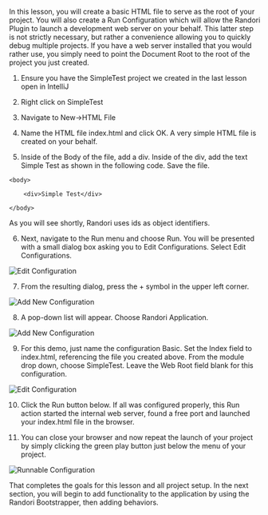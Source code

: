In this lesson, you will create a basic HTML file to serve as the root of your project. You will also create a Run Configuration which will allow the Randori Plugin to launch a development web server on your behalf. 
This latter step is not strictly necessary, but rather a convenience allowing you to quickly debug multiple projects. If you have a web server installed that you would rather use, you simply need to point the Document Root to the root of the project you just created.

1) Ensure you have the SimpleTest project we created in the last lesson open in IntelliJ

2) Right click on SimpleTest

3) Navigate to New->HTML File

4) Name the HTML file index.html and click OK. A very simple HTML file is created on your behalf.

5) Inside of the Body of the file, add a div. Inside of the div, add the text Simple Test as shown in the following code. Save the file.

``<body>``

``    <div>Simple Test</div>``

``</body>``

As you will see shortly, Randori uses ids as object identifiers.

6) Next, navigate to the Run menu and choose Run. You will be presented with a small dialog box asking you to Edit Configurations. Select Edit Configurations.

![Edit Configuration](http://randoriframework.com/wp-content/uploads/2013/03/lesson2-1.png)

7) From the resulting dialog, press the + symbol in the upper left corner.

![Add New Configuration](http://randoriframework.com/wp-content/uploads/2013/03/lesson2-2.png)

8) A pop-down list will appear. Choose Randori Application.

![Add New Configuration](http://randoriframework.com/wp-content/uploads/2013/03/lesson2-3.png)

9) For this demo, just name the configuration Basic. Set the Index field to index.html, referencing the file you created above. From the module drop down, choose SimpleTest. Leave the Web Root field blank for this configuration.

![Edit Configuration](http://randoriframework.com/wp-content/uploads/2013/03/lesson2-4.png)

10) Click the Run button below. If all was configured properly, this Run action started the internal web server, found a free port and launched your index.html file in the browser. 

11) You can close your browser and now repeat the launch of your project by simply clicking the green play button just below the menu of your project.

![Runnable Configuration](http://randoriframework.com/wp-content/uploads/2013/03/lesson2-5.png)

That completes the goals for this lesson and all project setup. In the next section, you will begin to add functionality to the application by using the Randori Bootstrapper, then adding behaviors.